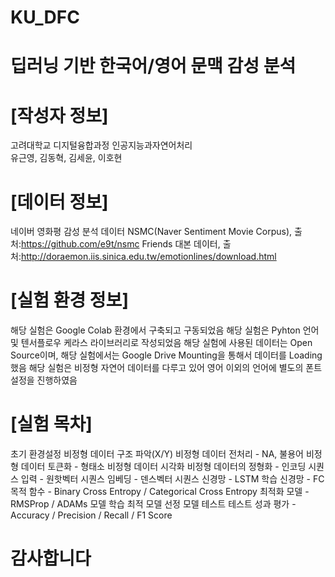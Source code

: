 # KU_DFC
# 딥러닝 기반 한국어/영어 문맥 감성 분석

# [작성자 정보]
고려대학교 디지털융합과정 인공지능과자연어처리<br>
유근영, 김동혁, 김세윤, 이호현<br>

# [데이터 정보]
네이버 영화평 감성 분석 데이터 NSMC(Naver Sentiment Movie Corpus), 출처:https://github.com/e9t/nsmc
Friends 대본 데이터, 출처:http://doraemon.iis.sinica.edu.tw/emotionlines/download.html

# [실험 환경 정보]
해당 실험은 Google Colab 환경에서 구축되고 구동되었음
해당 실험은 Pyhton 언어 및 텐서플로우 케라스 라이브러리로 작성되었음
해당 실험에 사용된 데이터는 Open Source이며, 해당 실험에서는 Google Drive Mounting을 통해서 데이터를 Loading했음
해당 실험은 비정형 자연어 데이터를 다루고 있어 영어 이외의 언어에 별도의 폰트 설정을 진행하였음

# [실험 목차]
초기 환경설정
비정형 데이터 구조 파악(X/Y)
비정형 데이터 전처리 - NA, 불용어
비정형 데이터 토큰화 - 형태소
비정형 데이터 시각화
비정형 데이터의 정형화 - 인코딩
시퀀스 입력 - 원핫벡터
시퀀스 임베딩 - 덴스벡터
시퀀스 신경망 - LSTM
학습 신경망 - FC
목적 함수 - Binary Cross Entropy / Categorical Cross Entropy
최적화 모델 - RMSProp / ADAMs
모델 학습
최적 모델 선정
모델 테스트
테스트 성과 평가 - Accuracy / Precision / Recall / F1 Score

# 감사합니다
